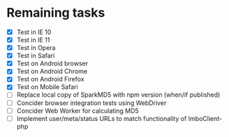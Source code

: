 # Remaining tasks

- [x] Test in IE 10
- [x] Test in IE 11
- [x] Test in Opera
- [x] Test in Safari
- [x] Test on Android browser
- [x] Test on Android Chrome
- [x] Test on Android Firefox
- [x] Test on Mobile Safari
- [ ] Replace local copy of SparkMD5 with npm version (when/if published)
- [ ] Concider browser integration tests using WebDriver
- [ ] Concider Web Worker for calculating MD5
- [ ] Implement user/meta/status URLs to match functionality of ImboClient-php
